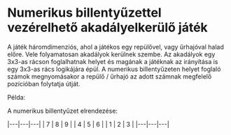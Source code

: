 # Numerikus billentyűzettel vezérelhető akadályelkerülő játék

A játék háromdimenziós, ahol a játékos egy repülővel, vagy
űrhajóval halad előre. Vele folyamatosan akadályok kerülnek
szembe. Az akadályok egy 3x3-as rácson foglalhatnak helyet
és magának a játéknak az irányítása is egy 3x3-as rács logikájára
épül. A numerikus billentyűzeten helyet foglaló számok megnyomásakor
a repülő / űrhajó az adott számnak megfelelő pozícióban folytatja útját.

Példa:

A numerikus billentyűzet elrendezése:

|---|---|---|
| 7 | 8 | 9 |
| 4 | 5 | 6 |
| 1 | 2 | 3 |
|---|---|---|

